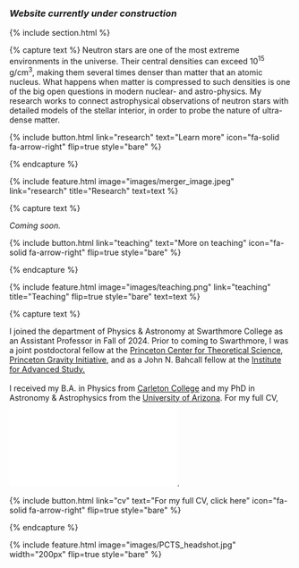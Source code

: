 ---
---

<!--
# Carolyn Raithel 
## Assistant Professor of Physics & Astronomy, Swarthmore College -->

### <i> Website currently under construction  </i>

{% include section.html %}

<!--  ## Highlights -->

{% capture text %}
Neutron stars are one of the most extreme environments in the universe. Their central densities can exceed 10<sup>15</sup> g/cm<sup>3</sup>, making them several times denser than matter that an atomic nucleus. What happens when matter is compressed to such densities is one of the big open questions in modern nuclear- and astro-physics. My research works to connect astrophysical observations of neutron stars with detailed models of the stellar interior, in order to probe the nature of ultra-dense matter.

{%
  include button.html
  link="research"
  text="Learn more"
  icon="fa-solid fa-arrow-right"
  flip=true
  style="bare"
%}

{% endcapture %}

{%
  include feature.html
  image="images/merger_image.jpeg"
  link="research"
  title="Research"
  text=text
%}

{% capture text %}

<i> Coming soon. </i>

{%
  include button.html
  link="teaching"
  text="More on teaching"
  icon="fa-solid fa-arrow-right"
  flip=true
  style="bare"
%}

{% endcapture %}

{%
  include feature.html
  image="images/teaching.png"
  link="teaching"
  title="Teaching"
  flip=true
  style="bare"
  text=text
%}

{% capture text %}

I joined the department of Physics & Astronomy at Swarthmore College as an Assistant Professor in Fall of 2024. Prior to coming to Swarthmore, I was a joint postdoctoral fellow at the <a href="https://pcts.princeton.edu/">Princeton Center for Theoretical Science</a>, <a href="https://gravity.princeton.edu/">Princeton Gravity Initiative</a>, and as a John N. Bahcall fellow at the <a href="https://www.ias.edu/">Institute for Advanced Study.</a> 
<br>
<br>
I received my B.A. in Physics from <a href="https://www.carleton.edu/">Carleton College</a> and my PhD in Astronomy & Astrophysics from the <a href="https://www.as.arizona.edu/">University of Arizona</a>.  For my full CV, ![click here](/images/raithel_cv.pdf).

{%
  include button.html
  link="cv"
  text="For my full CV, click here"
  icon="fa-solid fa-arrow-right"
  flip=true
  style="bare"
%}


{% endcapture %}

{%
  include feature.html
  image="images/PCTS_headshot.jpg"
  width="200px"
  flip=true
  style="bare"
%}
